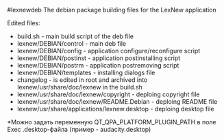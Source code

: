 #lexnewdeb
The debian package building files for the LexNew application

Edited files:
* build.sh - main build script of the deb file
* lexnew/DEBIAN/control - main deb file
* lexnew/DEBIAN/config - application configure/reconfigure script
* lexnew/DEBIAN/postinst - application postinstalling script
* lexnew/DEBIAN/postrm - application postremoving script
* lexnew/DEBIAN/templates - installing dialogs file
* changelog - is edited in root and archived into lexnew/usr/share/doc/lexnew in the build.sh
* lexnew/usr/share/doc/lexnew/copyright - deploing copyright file
* lexnew/usr/share/doc/lexnew/README.Debian - deploing README file
* lexnew/usr/share/applications/lexnew.desktop - deploing desktop file




*Можно задать переменную QT_QPA_PLATFORM_PLUGIN_PATH в поле Exec .desktop-файла (пример - audacity.desktop)
